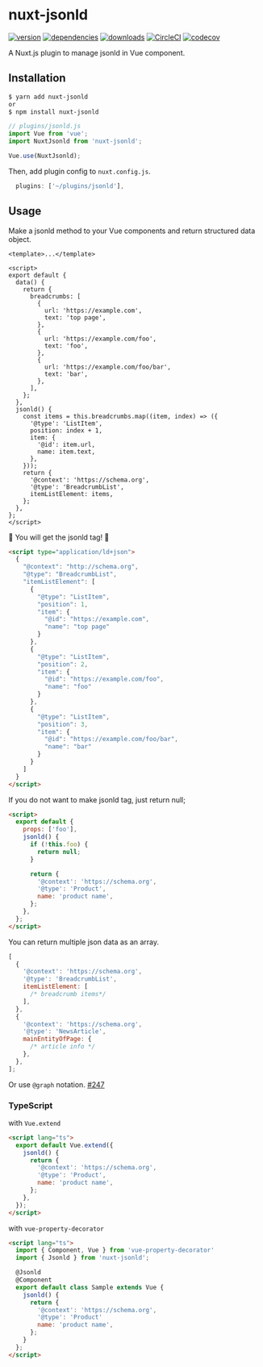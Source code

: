 # nuxt-jsonld

[![version](https://img.shields.io/npm/v/nuxt-jsonld.svg)](https://www.npmjs.com/package/nuxt-jsonld)
[![dependencies](https://david-dm.org/ymmooot/nuxt-jsonld/status.svg)](https://david-dm.org/ymmooot/nuxt-jsonld)
[![downloads](https://img.shields.io/npm/dt/nuxt-jsonld.svg)](https://www.npmjs.com/package/nuxt-jsonld)
[![CircleCI](https://circleci.com/gh/ymmooot/nuxt-jsonld.svg?style=shield)](https://circleci.com/gh/ymmooot/nuxt-jsonld)
[![codecov](https://codecov.io/gh/ymmooot/nuxt-jsonld/branch/master/graph/badge.svg)](https://codecov.io/gh/ymmooot/nuxt-jsonld)

A Nuxt.js plugin to manage jsonld in Vue component.

## Installation

```bash
$ yarn add nuxt-jsonld
or
$ npm install nuxt-jsonld
```

```js
// plugins/jsonld.js
import Vue from 'vue';
import NuxtJsonld from 'nuxt-jsonld';

Vue.use(NuxtJsonld);
```

Then, add plugin config to `nuxt.config.js`.

```js
  plugins: ['~/plugins/jsonld'],
```

## Usage

Make a jsonld method to your Vue components and return structured data object.

```vue
<template>...</template>

<script>
export default {
  data() {
    return {
      breadcrumbs: [
        {
          url: 'https://example.com',
          text: 'top page',
        },
        {
          url: 'https://example.com/foo',
          text: 'foo',
        },
        {
          url: 'https://example.com/foo/bar',
          text: 'bar',
        },
      ],
    };
  },
  jsonld() {
    const items = this.breadcrumbs.map((item, index) => ({
      '@type': 'ListItem',
      position: index + 1,
      item: {
        '@id': item.url,
        name: item.text,
      },
    }));
    return {
      '@context': 'https://schema.org',
      '@type': 'BreadcrumbList',
      itemListElement: items,
    };
  },
};
</script>
```

🎉 You will get the jsonld tag! 🎉

```html
<script type="application/ld+json">
  {
    "@context": "http://schema.org",
    "@type": "BreadcrumbList",
    "itemListElement": [
      {
        "@type": "ListItem",
        "position": 1,
        "item": {
          "@id": "https://example.com",
          "name": "top page"
        }
      },
      {
        "@type": "ListItem",
        "position": 2,
        "item": {
          "@id": "https://example.com/foo",
          "name": "foo"
        }
      },
      {
        "@type": "ListItem",
        "position": 3,
        "item": {
          "@id": "https://example.com/foo/bar",
          "name": "bar"
        }
      }
    ]
  }
</script>
```

If you do not want to make jsonld tag, just return null;

```html
<script>
  export default {
    props: ['foo'],
    jsonld() {
      if (!this.foo) {
        return null;
      }

      return {
        '@context': 'https://schema.org',
        '@type': 'Product',
        name: 'product name',
      };
    },
  };
</script>
```

You can return multiple json data as an array.

```js
[
  {
    '@context': 'https://schema.org',
    '@type': 'BreadcrumbList',
    itemListElement: [
      /* breadcrumb items*/
    ],
  },
  {
    '@context': 'https://schema.org',
    '@type': 'NewsArticle',
    mainEntityOfPage: {
      /* article info */
    },
  },
];
```

Or use `@graph` notation. [#247](https://github.com/ymmooot/nuxt-jsonld/issues/247#issuecomment-579851220)

### TypeScript

with `Vue.extend`

```html
<script lang="ts">
  export default Vue.extend({
    jsonld() {
      return {
        '@context': 'https://schema.org',
        '@type': 'Product',
        name: 'product name',
      };
    },
  });
</script>
```

with `vue-property-decorator`

```html
<script lang="ts">
  import { Component, Vue } from 'vue-property-decorator'
  import { Jsonld } from 'nuxt-jsonld';

  @Jsonld
  @Component
  export default class Sample extends Vue {
    jsonld() {
      return {
        '@context': 'https://schema.org',
        '@type': 'Product'
        name: 'product name',
      };
    }
  };
</script>
```
